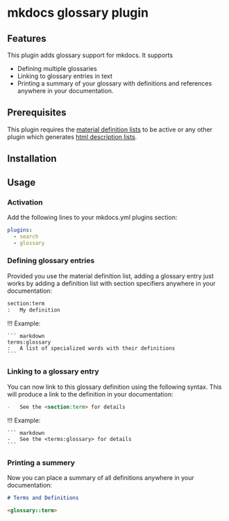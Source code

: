 # mkdocs glossary plugin

## Features

This plugin adds glossary support for mkdocs. It supports

-   Defining multiple glossaries
-   Linking to glossary entries in text
-   Printing a summary of your glossary with definitions and
    references anywhere in your documentation.

## Prerequisites

This plugin requires the
[material definition lists](https://squidfunk.github.io/mkdocs-material/reference/lists/)
to be active or any other plugin which generates
[html description lists](https://www.w3schools.com/HTML/html_lists.asp).

## Installation

<TBD>

## Usage

### Activation

Add the following lines to your mkdocs.yml plugins section:

``` yaml
plugins:
  - search
  - glossary
```

### Defining glossary entries

Provided you use the material definition list, adding a glossary entry
just works by adding a definition list with section specifiers anywhere
in your documentation:

``` markdown
section:term
:   My definition
```

!!! Example:

    ``` markdown
    terms:glossary
    :   A list of specialized words with their definitions
    ```

### Linking to a glossary entry

You can now link to this glossary definition using the following
syntax. This will produce a link to the definition in your documentation:

``` markdown
-   See the <section:term> for details
```

!!! Example:

    ``` markdown
    -   See the <terms:glossary> for details
    ```

### Printing a summery

Now you can place a summary of all definitions anywhere in your
documentation:

``` markdown
# Terms and Definitions

<glossary::term>
```
